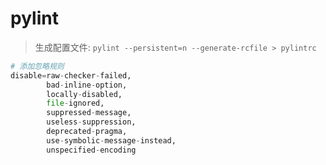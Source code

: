 # pylint

> 生成配置文件: `pylint --persistent=n --generate-rcfile > pylintrc`

```py
# 添加忽略规则
disable=raw-checker-failed,
        bad-inline-option,
        locally-disabled,
        file-ignored,
        suppressed-message,
        useless-suppression,
        deprecated-pragma,
        use-symbolic-message-instead,
        unspecified-encoding
```
